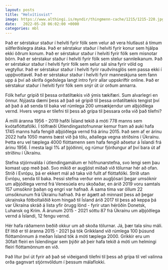 ```yaml
---
layout: posts
title: "Helvítisvist"
image: https://www.althingi.is/myndir/thingmenn-cache/1215/1215-220.jpg
date:   2022-05-28 06:02:00 +0000
categories: mbl
---
```

Það er sérstakur staður í helvíti fyrir fólk sem velur að vera hlutlaust á tímum siðferðislegra átaka. Það er sérstakur staður í helvíti fyrir konur sem hjálpa ekki öðrum konum. Það er sérstakur staður í helvíti fyrir fólk sem misnotar börn. Það er sérstakur staður í helvíti fyrir fólk sem stelur sannleikanum. Það er sérstakur staður í helvíti fyrir fólk sem selur sál sína fyrir völd og vegtyllur. Það er sérstakur staður í helvíti fyrir rauðvínsglös sem passa ekki í uppþvottavél. Það er sérstakur staður í helvíti fyrir manneskjuna sem fann upp á því að skrifa ógeðslega langt intro fyrir allar uppskriftir online. Það er sérstakur staður í helvíti fyrir fólk sem snýr út úr orðum annarra. 

Fólk hefur gripið til þessa orðatiltækis við ýmis tækifæri. Sum alvarlegri en önnur. Nýjasta dæmi þess að það sé gripið til þessa orðatiltækis tengist því að það á að senda til baka vel rúmlega 200 umsækjendur um alþjóðlega vernd. Hvers vegna er tilefni til þess að grípa til þessara orða við það tilefni?

Á milli áranna 1956 - 2019 hafði Ísland tekið á móti 778 manns sem kvótaflóttafólki. Í tölfræði Útlendingastofnunnar kemur fram að auki hafa 1745 manns hafa fengið alþjóðlega vernd frá árinu 2015. Það sem af er árinu 2022 hafa 1050 manns bæst við þá tölu, aðallega vegna stríðsins í Úkraínu. Þetta eru vel tæplega 4000 flóttamenn sem hafa fengið aðsetur á Íslandi frá árinu 1956. Í mesta lagi 1% af þjóðinni, og rúmur fjórðungur af því bara út af stríðinu í Úkraínu. 

Stefna stjórnvalda í útlendingamálum er höfnunarstefna, svo lengi sem þau komast upp með það. Svo mikið er augljóst miðað við tölurnar hér að ofan. Stríð í Evrópu, þá er ekkert mál að taka við fullt af flóttafólki. Stríð utan Evrópu, senda til baka. Þessi stefna verður enn augljósari þegar umsóknir um alþjóðlega vernd frá Venesúela eru skoðaðar, en árið 2019 voru samtals 157 umsóknir þaðan og engri var hafnað. Á sama tíma var öllum 22 umsóknunum frá Úkraínu hafnað. Þá er ágætt að minnast þess að þegar úkraínska fótboltaliðið kom hingað til Ísland árið 2017 til þess að keppa þá var Úkraína skráð á lista yfir örugg lönd - fyrir utan héröðin Donetsk, Luhansk og Krím. Á árunum 2015 - 2021 sóttu 87 frá Úkraínu um alþjóðlega vernd á Íslandi, 12 fengu vernd. 

Hér hafa ráðamenn beðið okkur um að skoða tölurnar. Já, þær tala sínu máli. Ef litið er til áranna 2015 - 2021 þá tók Grikkland við rúmlega 100 þúsund flóttamönnum á meðan Ísland tók á móti tæplega 2000. Grikkir eru um 30falt fleiri en Íslendingar sem þýðir að þeir hafa tekið á móti um helmingi fleiri flóttamönnum en við. 

Það lítur því út fyrir að það sé viðeigandi tilefni til þess að grípa til vel valinna orða gagnvart stjórnvöldum í þessum málaflokki.
